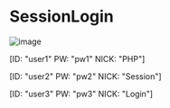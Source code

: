  
# SessionLogin
![image](https://user-images.githubusercontent.com/22024308/81911762-b0e62900-9608-11ea-9fe6-5eb76240b76e.png)

[ID: "user1"	PW: "pw1" NICK: "PHP"]

[ID: "user2"	PW: "pw2" NICK: "Session"]

[ID: "user3"	PW: "pw3" NICK: "Login"]
